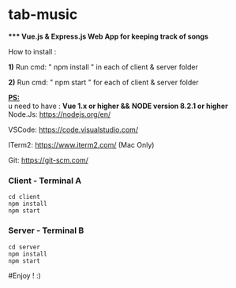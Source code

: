 # tab-music
<b> *** Vue.js &amp; Express.js Web App for keeping track of songs</b>

How to install :

<b>1)</b> Run cmd: " npm install " in each of client & server folder <br>

<b>2)</b> Run cmd: " npm start " for each of client & server folder <br>

<b><u>PS:</u></b><br>
u need to have : **Vue 1.x or higher &&** **NODE version 8.2.1 or higher** 
Node.Js: https://nodejs.org/en/

VSCode: https://code.visualstudio.com/

ITerm2: https://www.iterm2.com/ (Mac Only)

Git: https://git-scm.com/

### Client - Terminal A
```
cd client
npm install
npm start
```

### Server - Terminal B
```
cd server
npm install
npm start
```

#Enjoy ! :)
